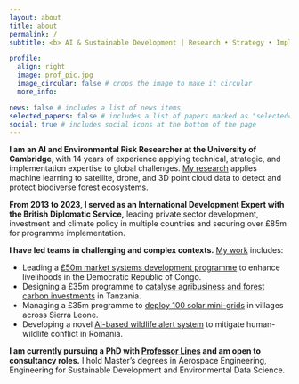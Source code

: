```yaml
---
layout: about
title: about
permalink: /
subtitle: <b> AI & Sustainable Development | Research • Strategy • Implementation </b>

profile:
  align: right
  image: prof_pic.jpg
  image_circular: false # crops the image to make it circular
  more_info:

news: false # includes a list of news items
selected_papers: false # includes a list of papers marked as "selected={true}"
social: true # includes social icons at the bottom of the page
---
```


<b>I am an AI and Environmental Risk Researcher at the University of Cambridge, </b> with 14 years of experience applying technical, strategic, and implementation expertise to global challenges. [My research](projects/8_project) applies machine learning to satellite, drone, and 3D point cloud data to detect and protect biodiverse forest ecosystems.

<b>From 2013 to 2023, I served as an International Development Expert with the British Diplomatic Service,</b> leading private sector development, investment and climate policy in multiple countries and securing over £85m for programme implementation.

<b>I have led teams in challenging and complex contexts.</b> [My work](projects) includes:

- Leading a [£50m market systems development programme](https://www.elan-rdc.com/home) to enhance livelihoods in the Democratic Republic of Congo.
- Designing a £35m programme to [catalyse agribusiness and forest carbon investments](https://devtracker.fcdo.gov.uk/programme/GB-GOV-1-300116/summary) in Tanzania.
- Managing a £35m programme to [deploy 100 solar mini-grids](https://devtracker.fcdo.gov.uk/programme/GB-GOV-1-300303/summary) in villages across Sierra Leone.
- Developing a novel [AI-based wildlife alert system](https://github.com/ratsakatika/camera-traps) to mitigate human-wildlife conflict in Romania.

<b>I am currently pursuing a PhD with [Professor Lines](https://www.linesresearchgroup.com/) and am open to consultancy roles.</b> I hold Master’s degrees in Aerospace Engineering, Engineering for Sustainable Development and Environmental Data Science.
